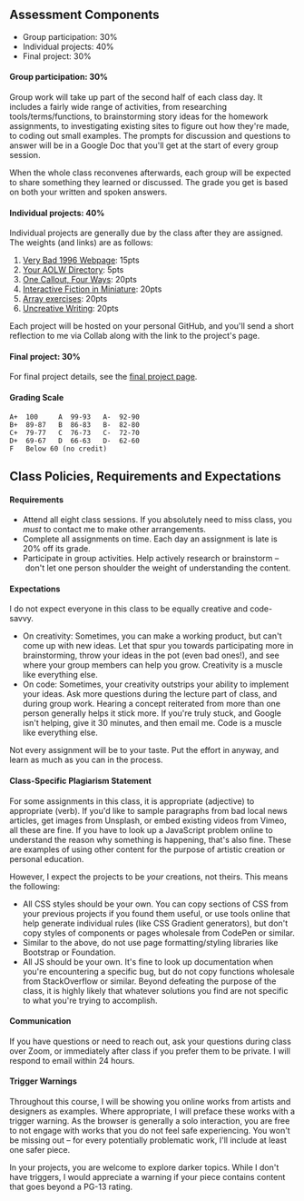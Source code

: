 ## Assessment Components

* Group participation: 30%
* Individual projects: 40%
* Final project: 30%

#### Group participation: 30%
Group work will take up part of the second half of each class day. It includes a fairly wide range of activities, from researching tools/terms/functions, to brainstorming story ideas for the homework assignments, to investigating existing sites to figure out how they're made, to coding out small examples. The prompts for discussion and questions to answer will be in a Google Doc that you'll get at the start of every group session.

When the whole class reconvenes afterwards, each group will be expected to share something they learned or discussed. The grade you get is based on both your written and spoken answers.

#### Individual projects: 40%
Individual projects are generally due by the class after they are assigned. The weights (and links) are as follows:

1. [Very Bad 1996 Webpage](./projects/1-geocities): 15pts
2. [Your AOLW Directory](./projects/2-aolw-dir): 5pts
3. [One Callout, Four Ways](./projects/3-ctoa): 20pts
4. [Interactive Fiction in Miniature](./projects/4-if-mini): 20pts
5. [Array exercises](./projects/5-arrays): 20pts
6. [Uncreative Writing](./projects/6-generative): 20pts

Each project will be hosted on your personal GitHub, and you'll send a short reflection to me via Collab along with the link to the project's page.

#### Final project: 30%
For final project details, see the [final project page](./projects/7-final).

#### Grading Scale
```
A+  100     A  99-93   A-  92-90
B+  89-87   B  86-83   B-  82-80
C+  79-77   C  76-73   C-  72-70
D+  69-67   D  66-63   D-  62-60
F   Below 60 (no credit)
```

## Class Policies, Requirements and Expectations

#### Requirements
* Attend all eight class sessions. If you absolutely need to miss class, you *must* to contact me to make other arrangements.
* Complete all assignments on time. Each day an assignment is late is 20% off its grade.
* Participate in group activities. Help actively research or brainstorm – don't let one person shoulder the weight of understanding the content.

#### Expectations
I do not expect everyone in this class to be equally creative and code-savvy.

* On creativity: Sometimes, you can make a working product, but can't come up with new ideas. Let that spur you towards participating more in brainstorming, throw your ideas in the pot (even bad ones!), and see where your group members can help you grow. Creativity is a muscle like everything else.
* On code: Sometimes, your creativity outstrips your ability to implement your ideas. Ask more questions during the lecture part of class, and during group work. Hearing a concept reiterated from more than one person generally helps it stick more. If you're truly stuck, and Google isn't helping, give it 30 minutes, and then email me. Code is a muscle like everything else.

Not every assignment will be to your taste. Put the effort in anyway, and learn as much as you can in the process.

#### Class-Specific Plagiarism Statement
For some assignments in this class, it is appropriate (adjective) to appropriate (verb). If you'd like to sample paragraphs from bad local news articles, get images from Unsplash, or embed existing videos from Vimeo, all these are fine. If you have to look up a JavaScript problem online to understand the reason why something is happening, that's also fine. These are examples of using other content for the purpose of artistic creation or personal education.

However, I expect the projects to be *your* creations, not theirs. This means the following:

* All CSS styles should be your own. You can copy sections of CSS from your previous projects if you found them useful, or use tools online that help generate individual rules (like CSS Gradient generators), but don't copy styles of components or pages wholesale from CodePen or similar.
* Similar to the above, do not use page formatting/styling libraries like Bootstrap or Foundation.
* All JS should be your own. It's fine to look up documentation when you're encountering a specific bug, but do not copy functions wholesale from StackOverflow or similar. Beyond defeating the purpose of the class, it is highly likely that whatever solutions you find are not specific to what you're trying to accomplish.

#### Communication
If you have questions or need to reach out, ask your questions during class over Zoom, or immediately after class if you prefer them to be private. I will respond to email within 24 hours.

#### Trigger Warnings
Throughout this course, I will be showing you online works from artists and designers as examples. Where appropriate, I will preface these works with a trigger warning. As the browser is generally a solo interaction, you are free to not engage with works that you do not feel safe experiencing. You won't be missing out – for every potentially problematic work, I'll include at least one safer piece.

In your projects, you are welcome to explore darker topics. While I don't have triggers, I would appreciate a warning if your piece contains content that goes beyond a PG-13 rating.
